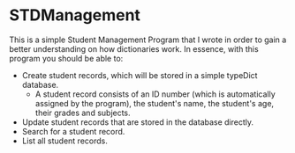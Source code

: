 # STDManagement

This is a simple Student Management Program that I wrote in order to gain a better understanding on how dictionaries work.
In essence, with this program you should be able to:

- Create student records, which will be stored in a simple typeDict database.
  - A student record consists of an ID number (which is automatically assigned by the program), the student's name, the student's age, their grades and subjects.
- Update student records that are stored in the database directly.
- Search for a student record.
- List all student records.
